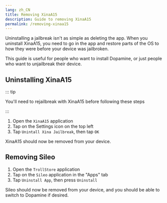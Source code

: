 ```yaml
---
lang: zh_CN
title: Removing XinaA15
description: Guide to removing XinaA15
permalink: /removing-xinaa15
---
```


Uninstalling a jailbreak isn't as simple as deleting the app. When you uninstall XinaA15, you need to go in the app and restore parts of the OS to how they were before your device was jailbroken.

This guide is useful for people who want to install <router-link to="/installing-dopamine">Dopamine</router-link>, or just people who want to unjailbreak their device.

## Uninstalling XinaA15

::: tip

You'll need to rejailbreak with XinaA15 before following these steps

:::

1. Open the `XinaA15` application
1. Tap on the Settings icon on the top left
1. Tap `Unintall Xina Jailbreak`, then tap `OK`

XinaA15 should now be removed from your device.

## Removing Sileo

1. Open the `TrollStore` application
1. Tap on the `Sileo` application in the "Apps" tab
1. Tap `Uninstall App`, then press `Uninstall`

Sileo should now be removed from your device, and you should be able to switch to <router-link to="/installing-dopamine">Dopamine</router-link> if desired.